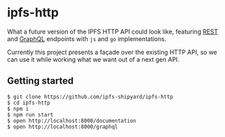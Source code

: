 # ipfs-http

What a future version of the IPFS HTTP API could look like, featuring [REST](https://en.wikipedia.org/wiki/Representational_state_transfer) and [GraphQL](https://graphql.org/) endpoints with `js` and `go` implementations.

Currently this project presents a façade over the existing HTTP API, so we can use it while working what we want out of a next gen API.

## Getting started

```console
$ git clone https://github.com/ipfs-shipyard/ipfs-http
$ cd ipfs-http
$ npm i
$ npm run start
$ open http://localhost:8000/documentation
$ open http://localhost:8000/graphql
```

